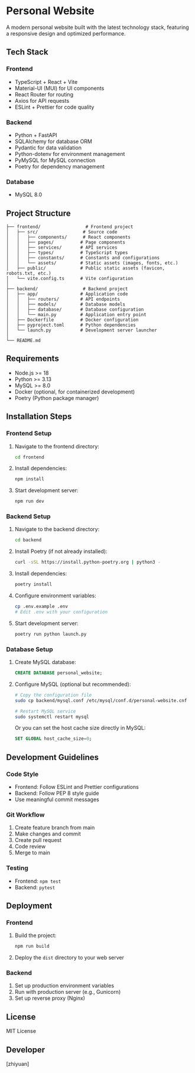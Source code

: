 # Personal Website

A modern personal website built with the latest technology stack, featuring a responsive design and optimized performance.

## Tech Stack

### Frontend

- TypeScript + React + Vite
- Material-UI (MUI) for UI components
- React Router for routing
- Axios for API requests
- ESLint + Prettier for code quality

### Backend

- Python + FastAPI
- SQLAlchemy for database ORM
- Pydantic for data validation
- Python-dotenv for environment management
- PyMySQL for MySQL connection
- Poetry for dependency management

### Database

- MySQL 8.0

## Project Structure

```
├── frontend/                 # Frontend project
│   ├── src/                 # Source code
│   │   ├── components/      # React components
│   │   ├── pages/          # Page components
│   │   ├── services/       # API services
│   │   ├── types/          # TypeScript types
│   │   ├── constants/      # Constants and configurations
│   │   └── assets/         # Static assets (images, fonts, etc.)
│   ├── public/             # Public static assets (favicon, robots.txt, etc.)
│   └── vite.config.ts      # Vite configuration
│
├── backend/                 # Backend project
│   ├── app/                # Application code
│   │   ├── routers/        # API endpoints
│   │   ├── models/         # Database models
│   │   ├── database/       # Database configuration
│   │   └── main.py         # Application entry point
│   ├── Dockerfile          # Docker configuration
│   ├── pyproject.toml      # Python dependencies
│   └── launch.py           # Development server launcher
│
└── README.md
```

## Requirements

- Node.js >= 18
- Python >= 3.13
- MySQL >= 8.0
- Docker (optional, for containerized development)
- Poetry (Python package manager)

## Installation Steps

### Frontend Setup

1. Navigate to the frontend directory:
   ```bash
   cd frontend
   ```
2. Install dependencies:
   ```bash
   npm install
   ```
3. Start development server:
   ```bash
   npm run dev
   ```

### Backend Setup

1. Navigate to the backend directory:
   ```bash
   cd backend
   ```
2. Install Poetry (if not already installed):
   ```bash
   curl -sSL https://install.python-poetry.org | python3 -
   ```
3. Install dependencies:
   ```bash
   poetry install
   ```
4. Configure environment variables:
   ```bash
   cp .env.example .env
   # Edit .env with your configuration
   ```
5. Start development server:
   ```bash
   poetry run python launch.py
   ```

### Database Setup

1. Create MySQL database:

   ```sql
   CREATE DATABASE personal_website;
   ```

2. Configure MySQL (optional but recommended):

   ```bash
   # Copy the configuration file
   sudo cp backend/mysql.conf /etc/mysql/conf.d/personal-website.cnf

   # Restart MySQL service
   sudo systemctl restart mysql
   ```

   Or you can set the host cache size directly in MySQL:

   ```sql
   SET GLOBAL host_cache_size=0;
   ```

## Development Guidelines

### Code Style

- Frontend: Follow ESLint and Prettier configurations
- Backend: Follow PEP 8 style guide
- Use meaningful commit messages

### Git Workflow

1. Create feature branch from main
2. Make changes and commit
3. Create pull request
4. Code review
5. Merge to main

### Testing

- Frontend: `npm test`
- Backend: `pytest`

## Deployment

### Frontend

1. Build the project:
   ```bash
   npm run build
   ```
2. Deploy the `dist` directory to your web server

### Backend

1. Set up production environment variables
2. Run with production server (e.g., Gunicorn)
3. Set up reverse proxy (Nginx)

## License

MIT License

## Developer

[zhiyuan]
